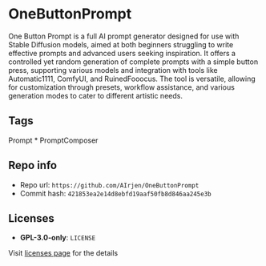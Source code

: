 # OneButtonPrompt
One Button Prompt is a full AI prompt generator designed for use with Stable Diffusion models, aimed at both beginners struggling to write effective prompts and advanced users seeking inspiration. It offers a controlled yet random generation of complete prompts with a simple button press, supporting various models and integration with tools like Automatic1111, ComfyUI, and RuinedFooocus. The tool is versatile, allowing for customization through presets, workflow assistance, and various generation modes to cater to different artistic needs.

## Tags
Prompt * PromptComposer

## Repo info
- Repo url: `https://github.com/AIrjen/OneButtonPrompt`
- Commit hash: `421853ea2e14d8ebfd19aaf50fb8d846aa245e3b`

## Licenses
- **GPL-3.0-only**: `LICENSE`

Visit [licenses page](licenses.md) for the details
